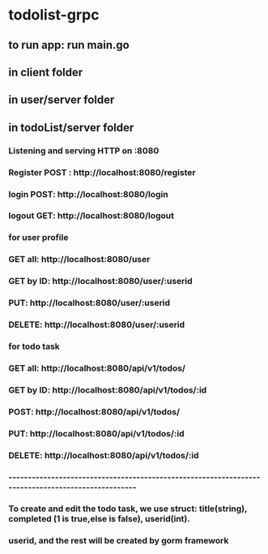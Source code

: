 # todolist-grpc
## to run app: run main.go
## in client folder
## in user/server folder
## in todoList/server folder 

### Listening and serving HTTP on :8080

### Register POST : http://localhost:8080/register
### login POST: http://localhost:8080/login
### logout GET: http://localhost:8080/logout

### for user profile
### GET all: http://localhost:8080/user
### GET by ID: http://localhost:8080/user/:userid
### PUT: http://localhost:8080/user/:userid
### DELETE: http://localhost:8080/user/:userid

### for todo task
### GET all: http://localhost:8080/api/v1/todos/
### GET by ID: http://localhost:8080/api/v1/todos/:id
### POST: http://localhost:8080/api/v1/todos/
### PUT: http://localhost:8080/api/v1/todos/:id
### DELETE: http://localhost:8080/api/v1/todos/:id

### --------------------------------------------------------------------------------------------------
### To create and edit the todo task, we use struct: title(string), completed (1 is true,else is false), userid(int).
### userid, and the rest will be created by gorm framework